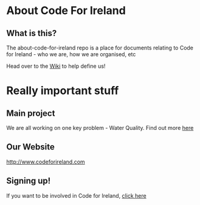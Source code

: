 # About Code For Ireland

## What is this?
The about-code-for-ireland repo is a place for documents relating to Code for Ireland - who we are, how we are organised, etc

Head over to the [Wiki](https://github.com/codeforireland2/about-code-for-ireland/wiki)  to help define us!

# Really important stuff
## Main project
We are all working on one key problem - Water Quality. Find out more [here](https://github.com/codeforireland2/about-code-for-ireland/wiki/Water-Quality---Project)


## Our Website
http://www.codeforireland.com

## Signing up!
If you want to be involved in Code for Ireland, [click here](https://github.com/codeforireland2/about-code-for-ireland/wiki/How-to-join)
